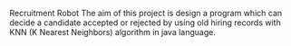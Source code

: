 Recruitment Robot
The aim of this project is design a program which can decide a candidate accepted or rejected by using old hiring records with KNN (K Nearest Neighbors) algorithm in java language.
